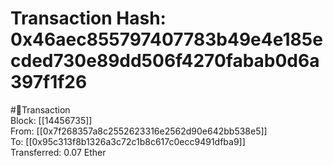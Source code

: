 
Transaction Hash: 0x46aec855797407783b49e4e185ecded730e89dd506f4270fabab0d6a397f1f26
====================================================================================
  
#💸Transaction  
Block: [[14456735]]  
From: [[0x7f268357a8c2552623316e2562d90e642bb538e5]]  
To: [[0x95c313f8b1326a3c72c1b8c617c0ecc9491dfba9]]  
Transferred: 0.07 Ether